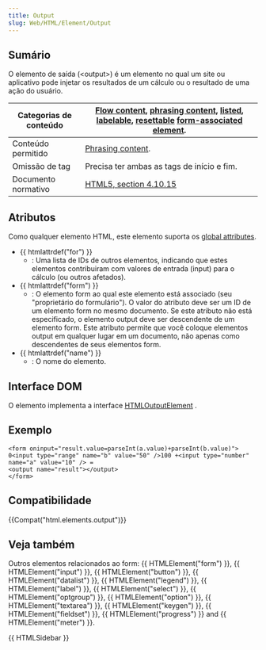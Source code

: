 ```yaml
---
title: Output
slug: Web/HTML/Element/Output
---
```


## Sumário

O elemento de saída (\<output>) é um elemento no qual um site ou aplicativo pode injetar os resultados de um cálculo ou o resultado de uma ação do usuário.

| Categorias de conteúdo | [Flow content](/en/HTML/Content_categories#Flow_content), [phrasing content](/en/HTML/Content_categories#Phrasing_content), [listed](/en/HTML/Content_categories#form_listed), [labelable](/en/HTML/Content_categories#form_labelable), [resettable](/en/HTML/Content_categories#form_resettable) [form-associated element](/en/HTML/Content_categories#Form-associated_content). |
| ---------------------- | ---------------------------------------------------------------------------------------------------------------------------------------------------------------------------------------------------------------------------------------------------------------------------------------------------------------------------------------------------------------------------------------------------------------------------------------------------------------------------------------------------------------------------------------------------------------------------------------------------------------------------------------------------------------- |
| Conteúdo permitido     | [Phrasing content](/en/HTML/Content_categories#Phrasing_content).                                                                                                                                                                                                                                                                                                                                                                                                                                                                                                                                                  |
| Omissão de tag         | Precisa ter ambas as tags de início e fim.                                                                                                                                                                                                                                                                                                                                                                                                                                                                                                                                                                                                                       |
| Documento normativo    | [HTML5, section 4.10.15](https://www.w3.org/TR/html5/the-button-element.html#the-output-element)                                                                                                                                                                                                                                                                                                                                                                                                                                                                                                                                                                  |

## Atributos

Como qualquer elemento HTML, este elemento suporta os [global attributes](/en/HTML/Global_attributes).

- {{ htmlattrdef("for") }}
  - : Uma lista de IDs de outros elementos, indicando que estes elementos contribuiram com valores de entrada (input) para o cálculo (ou outros afetados).
- {{ htmlattrdef("form") }}
  - : O elemento form ao qual este elemento está associado (seu "proprietário do formulário"). O valor do atributo deve ser um ID de um elemento form no mesmo documento. Se este atributo não está especificado, o elemento output deve ser descendente de um elemento form. Este atributo permite que você coloque elementos output em qualquer lugar em um documento, não apenas como descendentes de seus elementos form.
- {{ htmlattrdef("name") }}
  - : O nome do elemento.

## Interface DOM

O elemento implementa a interface [HTMLOutputElement](/en/DOM/HTMLOutputElement) .

## Exemplo

```
<form oninput="result.value=parseInt(a.value)+parseInt(b.value)">
0<input type="range" name="b" value="50" />100 +<input type="number" name="a" value="10" /> =
<output name="result"></output>
</form>
```

## Compatibilidade

{{Compat("html.elements.output")}}

## Veja também

Outros elementos relacionados ao form: {{ HTMLElement("form") }}, {{ HTMLElement("input") }}, {{ HTMLElement("button") }}, {{ HTMLElement("datalist") }}, {{ HTMLElement("legend") }}, {{ HTMLElement("label") }}, {{ HTMLElement("select") }}, {{ HTMLElement("optgroup") }}, {{ HTMLElement("option") }}, {{ HTMLElement("textarea") }}, {{ HTMLElement("keygen") }}, {{ HTMLElement("fieldset") }}, {{ HTMLElement("progress") }} and {{ HTMLElement("meter") }}.

{{ HTMLSidebar }}
